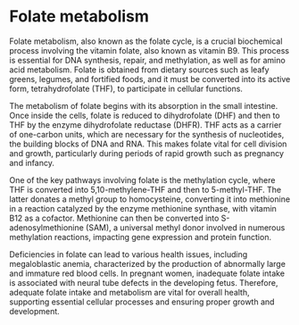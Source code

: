 <!--
source: gpt-40
aka: folate cycle
tags: metabolism
-->

# Folate metabolism

Folate metabolism, also known as the folate cycle, is a crucial biochemical process involving the vitamin folate, also known as vitamin B9. This process is essential for DNA synthesis, repair, and methylation, as well as for amino acid metabolism. Folate is obtained from dietary sources such as leafy greens, legumes, and fortified foods, and it must be converted into its active form, tetrahydrofolate (THF), to participate in cellular functions.

The metabolism of folate begins with its absorption in the small intestine. Once inside the cells, folate is reduced to dihydrofolate (DHF) and then to THF by the enzyme dihydrofolate reductase (DHFR). THF acts as a carrier of one-carbon units, which are necessary for the synthesis of nucleotides, the building blocks of DNA and RNA. This makes folate vital for cell division and growth, particularly during periods of rapid growth such as pregnancy and infancy.

One of the key pathways involving folate is the methylation cycle, where THF is converted into 5,10-methylene-THF and then to 5-methyl-THF. The latter donates a methyl group to homocysteine, converting it into methionine in a reaction catalyzed by the enzyme methionine synthase, with vitamin B12 as a cofactor. Methionine can then be converted into S-adenosylmethionine (SAM), a universal methyl donor involved in numerous methylation reactions, impacting gene expression and protein function.

Deficiencies in folate can lead to various health issues, including megaloblastic anemia, characterized by the production of abnormally large and immature red blood cells. In pregnant women, inadequate folate intake is associated with neural tube defects in the developing fetus. Therefore, adequate folate intake and metabolism are vital for overall health, supporting essential cellular processes and ensuring proper growth and development.
